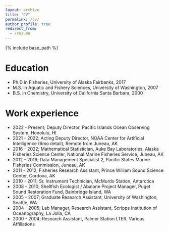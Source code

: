 ```yaml
---
layout: archive
title: "CV"
permalink: /cv/
author_profile: true
redirect_from:
  - /resume
---
```


{% include base_path %}

Education
======
* Ph.D in Fisheries, University of Alaska Fairbanks, 2017
* M.S. in Aquatic and Fishery Sciences, University of Washington, 2007
* B.S. in Chemistry, University of California Santa Barbara, 2000

Work experience
======
* 2022 - Present; Deputy Director, Pacific Islands Ocean Observing System, Honolulu, HI    
* 2021 - 2022; Acting Deputy Director, NOAA Center for Artificial Intelligence (6mo detail), Remote from Juneau, AK    
* 2016 - 2022; Mathematical Statistician, Auke Bay Laboratories, Alaska Fisheries Science Center, National Marine Fisheries Service, Juneau, AK  
* 2012 - 2016; Data Management Specialist 2, Pacific States Marine Fisheries Commission, Juneau, AK   
* 2011 - 2012; Fisheries Research Assistant, Prince William Sound Science Center, Cordova, AK   
* 2010 - 2011; Sr. Instrument Technician, McMurdo Station, Antarctica   
* 2008 - 2010; Shellfish Ecologist / Abalone Project Manager, Puget Sound Restoration Fund, Bainbridge Island, WA   
* 2005 - 2007; Graduate Research Assistant, University of Washington, Seattle, WA   
* 2004 - 2005; Lab Manager, Research Assistant, Scripps Institution of Oceanography, La Jolla, CA   
* 2000 - 2004; Research Assistant, Palmer Station LTER, Various Affiliations   

